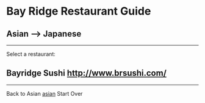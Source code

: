 # Bay Ridge Restaurant Guide
## Asian --> Japanese
---
Select a restaurant:
## Bayridge Sushi http://www.brsushi.com/
---
Back to Asian  [asian](asian)
Start Over
